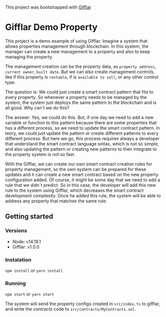 This project was bootstrapped with [Gifflar](https://github.com/GifflarJS-Framework/core)

# Gifflar Demo Property

This project is a demo example of using Gifflar. Imagine a system that allows properties management through blockchain.
In this system, the manager can create a new management to a property and also to keep managing the property.

The management creation can be the property data, as `property address`, `current owner`, `built date`. But we can also
create management controls, like if this property is `rentable`, if is `available to sell`, or any other control type.

The question is: We could just create a smart contract pattern that fits to every property. So whenever a property needs
to be managed by the system, the system just deploys the same pattern to the blockchain and is all good. Why can`t we
do this?

The answer: Yes, we could do this. But, if one day we need to add a new variable or function to this pattern because
there are some properties that has a different process, so we need to update the smart contract pattern. In teory,
we could just update the pattern or create different patterns to every different process. But here we go, this process
requires always a developer that understand the smart contract language sintax, which is not so simple, and also
updating the pattern or creating new patterns to then integrate to the property system is not so fast.

With the Gifflar, we can create our own smart contract creation rules for property management, so the own system can
be prepared for these updates and it can create a new smart contract based on the new property configuration added. Of
course, it might be some day that we need to add a rule that we didn`t predict. So in this case, the developer
will add this new rule to the system using Gifflar, which decreases the smart contract development complexity. Once he
added this rule, the system will be able to address any property that matches the same rule.

## Getting started

### Versions

- Node: v14.19.1
- Gifflar: v1.0.0

### Instalation

`npm install` or `yarn install`

### Running

`npm start` or `yarn start`

The system will send the property configs created in `src/index.ts` to gifflar, and write the contracts code to
`src/contracts/MyContracts.sol`.
